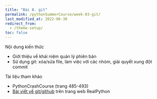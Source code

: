 ```yaml
---
title: "Bài 8. git"
permalink: /pythonSummerCourse/week-03-git/
last_modified_at: 2022-06-30
redirect_from:
  - /theme-setup/
toc: false
---
```


Nội dung kiến thức
- Giới thiệu về khái niệm quản lý phiên bản
- Sử dụng git: xóa/sửa file, làm việc với các nhóm, giải quyết xung đột commit

Tài liệu tham khảo
- PythonCrashCourse (trang 485-493)
- [Bài viết về git/github](https://realpython.com/python-git-github-intro/) trên trang web RealPython
